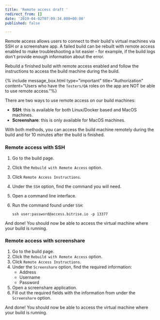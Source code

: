 ```yaml
---
title: 'Remote access draft '
redirect_from: []
date: '2019-04-02T07:09:34.000+00:00'
published: false

---
```

Remote access allows users to connect to their build's virtual machines via SSH or a screenshare app. A failed build can be rebuilt with remote access enabled to make troubleshooting a lot easier - for example, if the build logs don't provide enough information about the error.

Rebuild a finished build with remote access enabled and follow the instructions to access the build machine during the build.

{% include message_box.html type="important" title="Authorization" content="Users who have the `Testers/QA` roles on the app are NOT be able to use remote access."%}

There are two ways to use remote access on our build machines:

* **SSH**: this is available for both Linux/Docker based and MacOS machines.
* **Screenshare**: this is only available for MacOS machines.

With both methods, you can access the build machine remotely during the build and for 10 minutes after the build is finished.

### Remote access with SSH

1. Go to the build page.
2. Click the `Rebuild with Remote Access` option.
3. Click `Remote Access Instructions`.
4. Under the `SSH` option, find the command you will need.
5. Open a command line interface.
6. Run the command found under `SSH`:

       ssh user:password@access.bitrise.io -p 13377

And done! You should now be able to access the virtual machine where your build is running.

### Remote access with screenshare

1. Go to the build page.
2. Click the `Rebuild with Remote Access` option.
3. Click `Remote Access Instructions`.
4. Under the `Screenshare` option, find the required information:
   * Address
   * Username
   * Password
5. Open a screenshare application.
6. Fill out the required fields with the information from under the `Screenshare` option.

And done! You should now be able to access the virtual machine where your build is running.